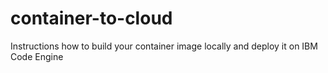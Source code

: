 # container-to-cloud
Instructions how to build your container image locally and deploy it on IBM Code Engine
